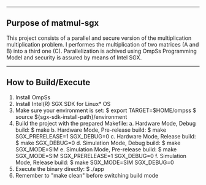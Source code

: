 ------------------------
Purpose of matmul-sgx
------------------------
This project consists of a parallel and secure version of the multiplication multiplication problem. I performes the multiplication of two matrices (A and B) into a third one (C). Parallelization is achived using OmpSs Programming Model and security is assured by means of Intel SGX.

------------------------------------
How to Build/Execute
------------------------------------
1. Install OmpSs
2. Install Intel(R) SGX SDK for Linux* OS
3. Make sure your environment is set:
    $ export TARGET=$HOME/ompss
    $ source ${sgx-sdk-install-path}/environment
4. Build the project with the prepared Makefile:
    a. Hardware Mode, Debug build:
        $ make
    b. Hardware Mode, Pre-release build:
        $ make SGX_PRERELEASE=1 SGX_DEBUG=0
    c. Hardware Mode, Release build:
        $ make SGX_DEBUG=0
    d. Simulation Mode, Debug build:
        $ make SGX_MODE=SIM
    e. Simulation Mode, Pre-release build:
        $ make SGX_MODE=SIM SGX_PRERELEASE=1 SGX_DEBUG=0
    f. Simulation Mode, Release build:
        $ make SGX_MODE=SIM SGX_DEBUG=0
5. Execute the binary directly:
    $ ./app
6. Remember to "make clean" before switching build mode
